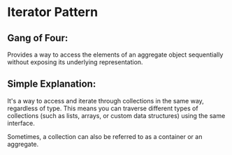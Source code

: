 ﻿# Iterator Pattern

## Gang of Four:
Provides a way to access the elements of an aggregate object sequentially without exposing its underlying representation.

## Simple Explanation:
It's a way to access and iterate through collections in the same way, regardless of type. This means you can traverse different types of collections (such as lists, arrays, or custom data structures) using the same interface.

Sometimes, a collection can also be referred to as a container or an aggregate.
